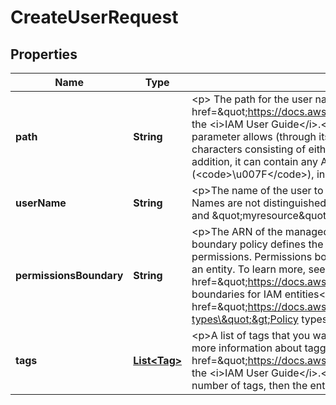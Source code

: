 

# CreateUserRequest


## Properties

| Name | Type | Description | Notes |
|------------ | ------------- | ------------- | -------------|
|**path** | **String** | &lt;p&gt; The path for the user name. For more information about paths, see &lt;a href&#x3D;\&quot;https://docs.aws.amazon.com/IAM/latest/UserGuide/Using_Identifiers.html\&quot;&gt;IAM identifiers&lt;/a&gt; in the &lt;i&gt;IAM User Guide&lt;/i&gt;.&lt;/p&gt; &lt;p&gt;This parameter is optional. If it is not included, it defaults to a slash (/).&lt;/p&gt; &lt;p&gt;This parameter allows (through its &lt;a href&#x3D;\&quot;http://wikipedia.org/wiki/regex\&quot;&gt;regex pattern&lt;/a&gt;) a string of characters consisting of either a forward slash (/) by itself or a string that must begin and end with forward slashes. In addition, it can contain any ASCII character from the ! (&lt;code&gt;\\u0021&lt;/code&gt;) through the DEL character (&lt;code&gt;\\u007F&lt;/code&gt;), including most punctuation characters, digits, and upper and lowercased letters.&lt;/p&gt; |  [optional] |
|**userName** | **String** | &lt;p&gt;The name of the user to create.&lt;/p&gt; &lt;p&gt;IAM user, group, role, and policy names must be unique within the account. Names are not distinguished by case. For example, you cannot create resources named both \&quot;MyResource\&quot; and \&quot;myresource\&quot;.&lt;/p&gt; |  |
|**permissionsBoundary** | **String** | &lt;p&gt;The ARN of the managed policy that is used to set the permissions boundary for the user.&lt;/p&gt; &lt;p&gt;A permissions boundary policy defines the maximum permissions that identity-based policies can grant to an entity, but does not grant permissions. Permissions boundaries do not define the maximum permissions that a resource-based policy can grant to an entity. To learn more, see &lt;a href&#x3D;\&quot;https://docs.aws.amazon.com/IAM/latest/UserGuide/access_policies_boundaries.html\&quot;&gt;Permissions boundaries for IAM entities&lt;/a&gt; in the &lt;i&gt;IAM User Guide&lt;/i&gt;.&lt;/p&gt; &lt;p&gt;For more information about policy types, see &lt;a href&#x3D;\&quot;https://docs.aws.amazon.com/IAM/latest/UserGuide/access_policies.html#access_policy-types\&quot;&gt;Policy types &lt;/a&gt; in the &lt;i&gt;IAM User Guide&lt;/i&gt;.&lt;/p&gt; |  [optional] |
|**tags** | [**List&lt;Tag&gt;**](Tag.md) | &lt;p&gt;A list of tags that you want to attach to the new user. Each tag consists of a key name and an associated value. For more information about tagging, see &lt;a href&#x3D;\&quot;https://docs.aws.amazon.com/IAM/latest/UserGuide/id_tags.html\&quot;&gt;Tagging IAM resources&lt;/a&gt; in the &lt;i&gt;IAM User Guide&lt;/i&gt;.&lt;/p&gt; &lt;note&gt; &lt;p&gt;If any one of the tags is invalid or if you exceed the allowed maximum number of tags, then the entire request fails and the resource is not created.&lt;/p&gt; &lt;/note&gt; |  [optional] |



